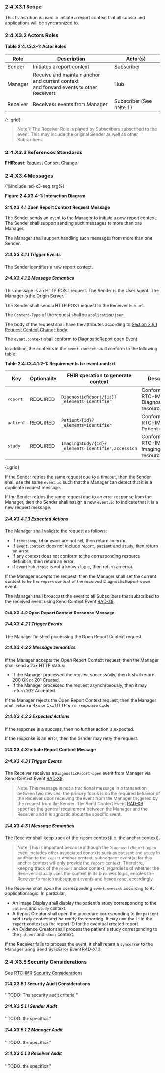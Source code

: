 ### 2:4.X3.1 Scope

This transaction is used to initiate a report context that all subscribed applications will be synchronized to.

### 2:4.X3.2 Actors Roles

**Table 2:4.X3.2-1: Actor Roles**

| Role | Description | Actor(s) |
|------|-------------|----------|
| Sender | Initiates a report context | Subscriber |
| Manager | Receive and maintain anchor and current context<br>and forward events to other Receivers | Hub |
| Receiver | Receivess events from Manager | Subscriber (See nNte 1) |
{: .grid}

> Note 1: The Receiver Role is played by Subscribers subscribed to the event. This may include the original Sender as well as other Subscribers.

### 2:4.X3.3 Referenced Standards

**FHIRcast**: [Request Context Change](https://build.fhir.org/ig/HL7/fhircast-docs/2-6-RequestContextChange.html#request-context-change)

### 2:4.X3.4 Messages

<div>
{%include rad-x3-seq.svg%}
</div>

<div style="clear: left"/>

**Figure 2:4.X3.4-1: Interaction Diagram**

#### 2:4.X3.4.1 Open Report Context Request Message
The Sender sends an event to the Manager to initiate a new report context. The Sender shall support sending such messages to more than one Manager.

The Manager shall support handling such messages from more than one Sender. 

##### 2:4.X3.4.1.1 Trigger Events

The Sender identifies a new report context.

##### 2:4.X3.4.1.2 Message Semantics

This message is an HTTP POST request. The Sender is the User Agent. The Manager is the Origin Server.

The Sender shall send a HTTP POST request to the Receiver `hub.url`.

The `Content-Type` of the request shall be `application/json`.

The body of the request shall have the attributes according to [Section 2.6.1 Request Context Change body](https://build.fhir.org/ig/HL7/fhircast-docs/2-6-RequestContextChange.html#request-context-change-body).

The `event.context` shall conform to [DiagnosticReport open Event](https://build.fhir.org/ig/HL7/fhircast-docs/3-6-1-diagnosticreport-open.html).

In addition, the contexts in the `event.context` shall conform to the following table:

**Table 2:4.X3.4.1.2-1: Requirements for event.context**

Key | Optionality | FHIR operation to generate context | Description
--- | --- | --- | ---
`report`| REQUIRED | `DiagnosticReport/{id}?_elements=identifier` | Conform to the RTC-IMR-DiagnosticReport resource
`patient` | REQUIRED | `Patient/{id}?_elements=identifier` | Conform to the RTC-IMR-Patient resource
`study` | REQUIRED | `ImagingStudy/{id}?_elements=identifier,accession` | Conform to the RTC-IMR-ImagingStudy resource
{:.grid}

If the Sender retries the same request due to a timeout, then the Sender shall use the same `event.id` such that the Manager can detect that it is a duplicate request message.

If the Sender retries the same request due to an error response from the Manager, then the Sender shall assign a new `event.id` to indicate that it is a new request message.

##### 2:4.X3.4.1.3 Expected Actions

The Manager shall validate the request as follows:

* If `timestamp`, `id` or `event` are not set, then return an error.
* If `event.context` does not include `report`, `patient` and `study`, then return an error.
* If any context does not conform to the corresponding resource definition, then return an error.
* if `event`.`hub.topic` is not a known topic, then return an error.

If the Manager accepts the request, then the Manager shall set the current context to be the `report` context of the received DiagnosticReport-open event.

The Manager shall broadcast the event to all Subscribers that subscribed to the received event using Send Context Event [RAD-X9](rad-x9.html).

#### 2:4.X3.4.2 Open Report Context Response Message

##### 2:4.X3.4.2.1 Trigger Events

The Manager finished processing the Open Report Context request.

##### 2:4.X3.4.2.2 Message Semantics

If the Manager accepts the Open Report Context request, then the Manager shall send a 2xx HTTP status:

* If the Manager processed the request successfully, then it shall return 200 OK or 201 Created.
* If the Manager processed the request asynchronously, then it may return 202 Accepted.

If the Manager rejects the Open Report Context request, then the Manager shall return a 4xx or 5xx HTTP error response code.

##### 2:4.X3.4.2.3 Expected Actions

If the response is a success, then no further action is expected.

If the response is an error, then the Sender may retry the request.

#### 2:4.X3.4.3 Initiate Report Context Message

##### 2:4.X3.4.3.1 Trigger Events

The Receiver receives a `DiagnosticReport-open` event from Manager via Send Context Event [RAD-X9](rad-x9.html).

> Note: This message is not a traditional message in a transaction between two devices; the primary focus is on the required behavior of the Receiver upon receiving the event from the Manager triggered by the request from the Sender. The Send Context Event [RAD-X9](rad-x9.html) specifies the general requirement between the Manager and the Receiver and it is agnostic about the specific event.

##### 2:4.X3.4.3.1 Message Semantics

The Receiver shall keep track of the `report` context (i.e. the anchor context).

> Note: This is important because although the `DiagnosticReport-open` event includes other associated contexts such as `patient` and `study` in addition to the `report` anchor context, subsequent event(s) for this anchor context will only provide the `report` context. Therefore, keeping track of the `report` anchor context, regardless of whether the Receiver actually uses the context in its business logic, enables the Receiver to match subsequent events and hence react accordingly. 

The Receiver shall *open* the corresponding `event.context` according to its application logic. In particular,
- An Image Display shall display the patient's study corresponding to the `patient` and `study` context.
- A Report Creator shall open the procedure corresponding to the `patient` and `study` context and be ready for reporting. It may use the `id` in the `report` context as the report ID for the eventual created report.
- An Evidence Creator shall process the patient's study corresponding to the `patient` and `study` context.

If the Receiver fails to process the event, it shall return a `syncerror` to the Manager using Send SyncError Event [RAD-X10](rad-10.html).

### 2:4.X3.5 Security Considerations

See [RTC-IMR Security Considerations](volume-1.html#1xx5-rtc-imr-security-considerations)

#### 2:4.X3.5.1 Security Audit Considerations

''TODO: The security audit criteria ''

##### 2:4.X3.5.1.1 Sender Audit 

''TODO: the specifics''

##### 2:4.X3.5.1.2 Manager Audit 

''TODO: the specifics''

##### 2:4.X3.5.1.3 Receiver Audit 

''TODO: the specifics''
